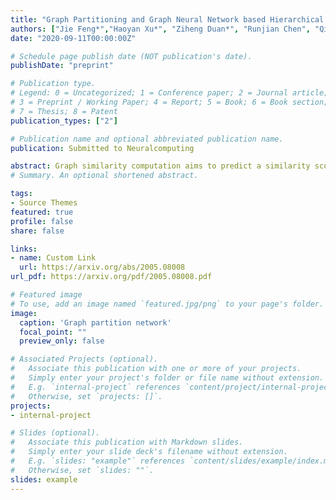 ```yaml
---
title: "Graph Partitioning and Graph Neural Network based Hierarchical Graph Matching for Graph Similarity Computation"
authors: ["Jie Feng*","Haoyan Xu*", "Ziheng Duan*", "Runjian Chen", "Qianru Zhang", "Yueyang Wang"]
date: "2020-09-11T00:00:00Z"

# Schedule page publish date (NOT publication's date).
publishDate: "preprint"

# Publication type.
# Legend: 0 = Uncategorized; 1 = Conference paper; 2 = Journal article;
# 3 = Preprint / Working Paper; 4 = Report; 5 = Book; 6 = Book section;
# 7 = Thesis; 8 = Patent
publication_types: ["2"]

# Publication name and optional abbreviated publication name.
publication: Submitted to Neuralcomputing

abstract: Graph similarity computation aims to predict a similarity score between one pair of graphs so as to facilitate downstream applications, such as finding the chemical compounds that are most similar to a query compound or Fewshot 3D Action Recognition, \textit{etc}. Recently, some graph similarity computation models based on neural networks have been proposed, which are either based on graph-level interaction or node-level comparison. However, when the number of nodes in the graph increases, it will inevitably bring about the problem of reduced representation ability or excessive time complexity. Motivated by this observation, we propose a graph partitioning and graph neural network based model, called PSimGNN, to effectively resolve this issue. Specifically, each of the input graphs is partitioned into a set of subgraphs to directly extract the local structural features firstly. Next, a learnable embedding function is used to map each subgraph into an embedding vector. Then, some of these subgraph pairs are selected for node-level comparison to supplement the subgraph-level embedding with fine-grained information. Finally, coarse-grained interaction information among subgraphs and fine-grained comparison information among nodes in different subgraphs are integrated to predict the final similarity score. Using approximate Graph Edit Distance (GED) as graph similarity metric, experimental results on graph data sets of different graph size demonstrate PSimGNN outperforms state-of-the-art methods in graph similarity computation tasks. The codes will release when this paper is published.
# Summary. An optional shortened abstract.

tags:
- Source Themes
featured: true
profile: false
share: false

links:
- name: Custom Link
  url: https://arxiv.org/abs/2005.08008
url_pdf: https://arxiv.org/pdf/2005.08008.pdf

# Featured image
# To use, add an image named `featured.jpg/png` to your page's folder. 
image:
  caption: 'Graph partition network'
  focal_point: ""
  preview_only: false

# Associated Projects (optional).
#   Associate this publication with one or more of your projects.
#   Simply enter your project's folder or file name without extension.
#   E.g. `internal-project` references `content/project/internal-project/index.md`.
#   Otherwise, set `projects: []`.
projects:
- internal-project

# Slides (optional).
#   Associate this publication with Markdown slides.
#   Simply enter your slide deck's filename without extension.
#   E.g. `slides: "example"` references `content/slides/example/index.md`.
#   Otherwise, set `slides: ""`.
slides: example
---
```




